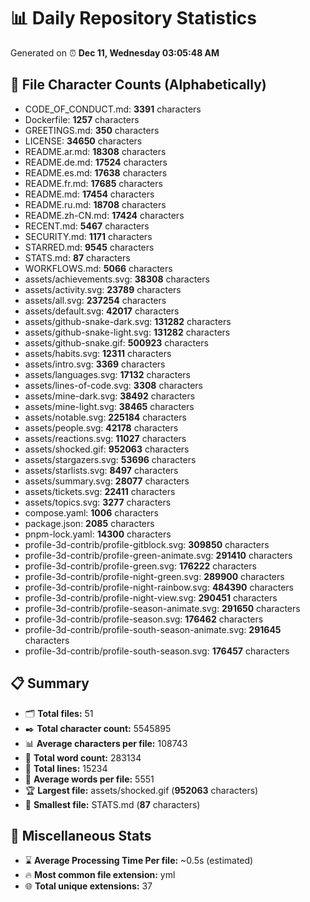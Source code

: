 # 📊 Daily Repository Statistics
Generated on ⏰ **Dec 11, Wednesday 03:05:48 AM**

## 📂 File Character Counts (Alphabetically)
- CODE_OF_CONDUCT.md: **3391** characters
- Dockerfile: **1257** characters
- GREETINGS.md: **350** characters
- LICENSE: **34650** characters
- README.ar.md: **18308** characters
- README.de.md: **17524** characters
- README.es.md: **17638** characters
- README.fr.md: **17685** characters
- README.md: **17454** characters
- README.ru.md: **18708** characters
- README.zh-CN.md: **17424** characters
- RECENT.md: **5467** characters
- SECURITY.md: **1171** characters
- STARRED.md: **9545** characters
- STATS.md: **87** characters
- WORKFLOWS.md: **5066** characters
- assets/achievements.svg: **38308** characters
- assets/activity.svg: **23789** characters
- assets/all.svg: **237254** characters
- assets/default.svg: **42017** characters
- assets/github-snake-dark.svg: **131282** characters
- assets/github-snake-light.svg: **131282** characters
- assets/github-snake.gif: **500923** characters
- assets/habits.svg: **12311** characters
- assets/intro.svg: **3369** characters
- assets/languages.svg: **17132** characters
- assets/lines-of-code.svg: **3308** characters
- assets/mine-dark.svg: **38492** characters
- assets/mine-light.svg: **38465** characters
- assets/notable.svg: **225184** characters
- assets/people.svg: **42178** characters
- assets/reactions.svg: **11027** characters
- assets/shocked.gif: **952063** characters
- assets/stargazers.svg: **53696** characters
- assets/starlists.svg: **8497** characters
- assets/summary.svg: **28077** characters
- assets/tickets.svg: **22411** characters
- assets/topics.svg: **3277** characters
- compose.yaml: **1006** characters
- package.json: **2085** characters
- pnpm-lock.yaml: **14300** characters
- profile-3d-contrib/profile-gitblock.svg: **309850** characters
- profile-3d-contrib/profile-green-animate.svg: **291410** characters
- profile-3d-contrib/profile-green.svg: **176222** characters
- profile-3d-contrib/profile-night-green.svg: **289900** characters
- profile-3d-contrib/profile-night-rainbow.svg: **484390** characters
- profile-3d-contrib/profile-night-view.svg: **290451** characters
- profile-3d-contrib/profile-season-animate.svg: **291650** characters
- profile-3d-contrib/profile-season.svg: **176462** characters
- profile-3d-contrib/profile-south-season-animate.svg: **291645** characters
- profile-3d-contrib/profile-south-season.svg: **176457** characters

## 📋 Summary
- 🗂️ **Total files:** 51
- ✒️ **Total character count:** 5545895
- 📊 **Average characters per file:** 108743
- 📝 **Total word count:** 283134
- 🧾 **Total lines:** 15234
- 📐 **Average words per file:** 5551
- 🏆 **Largest file:** assets/shocked.gif (**952063** characters)
- 🥉 **Smallest file:** STATS.md (**87** characters)

## 🌟 Miscellaneous Stats
- ⌛ **Average Processing Time Per file:** ~0.5s (estimated)
- 🔥 **Most common file extension:** yml
- 🌐 **Total unique extensions:** 37
